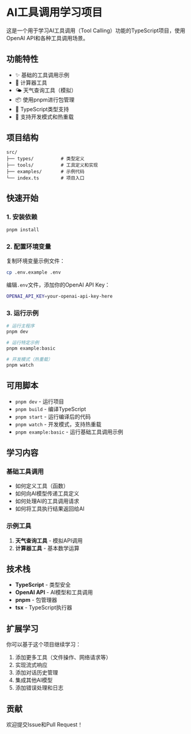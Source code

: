 # AI工具调用学习项目

这是一个用于学习AI工具调用（Tool Calling）功能的TypeScript项目，使用OpenAI API和各种工具调用场景。

## 功能特性

- ✨ 基础的工具调用示例
- 🧮 计算器工具
- 🌤️ 天气查询工具（模拟）
- 📦 使用pnpm进行包管理
- 🔧 TypeScript类型支持
- 🚀 支持开发模式和热重载

## 项目结构

```
src/
├── types/          # 类型定义
├── tools/          # 工具定义和实现
├── examples/       # 示例代码
└── index.ts        # 项目入口
```

## 快速开始

### 1. 安装依赖

```bash
pnpm install
```

### 2. 配置环境变量

复制环境变量示例文件：
```bash
cp .env.example .env
```

编辑`.env`文件，添加你的OpenAI API Key：
```bash
OPENAI_API_KEY=your-openai-api-key-here
```

### 3. 运行示例

```bash
# 运行主程序
pnpm dev

# 运行特定示例
pnpm example:basic

# 开发模式（热重载）
pnpm watch
```

## 可用脚本

- `pnpm dev` - 运行项目
- `pnpm build` - 编译TypeScript
- `pnpm start` - 运行编译后的代码
- `pnpm watch` - 开发模式，支持热重载
- `pnpm example:basic` - 运行基础工具调用示例

## 学习内容

### 基础工具调用
- 如何定义工具（函数）
- 如何向AI模型传递工具定义
- 如何处理AI的工具调用请求
- 如何将工具执行结果返回给AI

### 示例工具
1. **天气查询工具** - 模拟API调用
2. **计算器工具** - 基本数学运算

## 技术栈

- **TypeScript** - 类型安全
- **OpenAI API** - AI模型和工具调用
- **pnpm** - 包管理器
- **tsx** - TypeScript执行器

## 扩展学习

你可以基于这个项目继续学习：

1. 添加更多工具（文件操作、网络请求等）
2. 实现流式响应
3. 添加对话历史管理
4. 集成其他AI模型
5. 添加错误处理和日志

## 贡献

欢迎提交Issue和Pull Request！